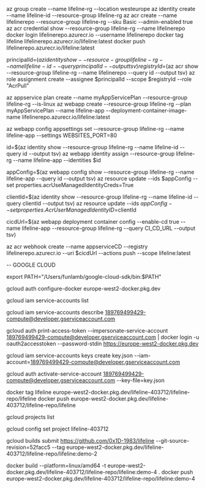 az group create --name lifeline-rg --location westeurope
az identity create --name lifeline-id --resource-group lifeline-rg
az acr create --name lifelinerepo --resource-group lifeline-rg --sku Basic --admin-enabled true
az acr credential show --resource-group lifeline-rg --name lifelinerepo
docker login lifelinerepo.azurecr.io --username lifelinerepo
docker tag lifeline lifelinerepo.azurecr.io/lifeline:latest
docker push lifelinerepo.azurecr.io/lifeline:latest

principalId=$(az identity show --resource-group lifeline-rg --name lifeline-id --query principalId --output tsv)
registryId=$(az acr show --resource-group lifeline-rg --name lifelinerepo --query id --output tsv)
az role assignment create --assignee $principalId --scope $registryId --role "AcrPull"


az appservice plan create --name myAppServicePlan --resource-group lifeline-rg --is-linux
az webapp create --resource-group lifeline-rg --plan myAppServicePlan --name lifeline-app --deployment-container-image-name lifelinerepo.azurecr.io/lifeline:latest


az webapp config appsettings set --resource-group lifeline-rg --name lifeline-app  --settings WEBSITES_PORT=80

id=$(az identity show --resource-group lifeline-rg --name lifeline-id --query id --output tsv)
az webapp identity assign --resource-group lifeline-rg --name lifeline-app --identities $id

appConfig=$(az webapp config show --resource-group lifeline-rg --name lifeline-app --query id --output tsv)
az resource update --ids $appConfig --set properties.acrUseManagedIdentityCreds=True

clientId=$(az identity show --resource-group lifeline-rg --name lifeline-id --query clientId --output tsv)
az resource update --ids $appConfig --set properties.AcrUserManagedIdentityID=$clientId

cicdUrl=$(az webapp deployment container config --enable-cd true --name lifeline-app --resource-group lifeline-rg --query CI_CD_URL --output tsv)

az acr webhook create --name appserviceCD --registry lifelinerepo.azurecr.io --uri $cicdUrl --actions push --scope lifeline:latest







-- GOOGLE CLOUD

export PATH="/Users/funlamb/google-cloud-sdk/bin:$PATH"

gcloud auth configure-docker europe-west2-docker.pkg.dev


gcloud iam service-accounts list

gcloud iam service-accounts describe 189769499429-compute@developer.gserviceaccount.com


gcloud auth print-access-token --impersonate-service-account 189769499429-compute@developer.gserviceaccount.com | docker login -u oauth2accesstoken --password-stdin https://europe-west2-docker.pkg.dev



gcloud iam service-accounts keys create key.json --iam-account=189769499429-compute@developer.gserviceaccount.com

gcloud auth activate-service-account 189769499429-compute@developer.gserviceaccount.com --key-file=key.json

docker tag lifeline europe-west2-docker.pkg.dev/lifeline-403712/lifeline-repo/lifeline
docker push europe-west2-docker.pkg.dev/lifeline-403712/lifeline-repo/lifeline


gcloud projects list

gcloud config set project lifeline-403712

gcloud builds submit https://github.com/0x1D-1983/lifeline --git-source-revision=52facc5 --tag europe-west2-docker.pkg.dev/lifeline-403712/lifeline-repo/lifeline:demo-2

docker build --platform=linux/amd64 -t europe-west2-docker.pkg.dev/lifeline-403712/lifeline-repo/lifeline:demo-4 .
docker push europe-west2-docker.pkg.dev/lifeline-403712/lifeline-repo/lifeline:demo-4